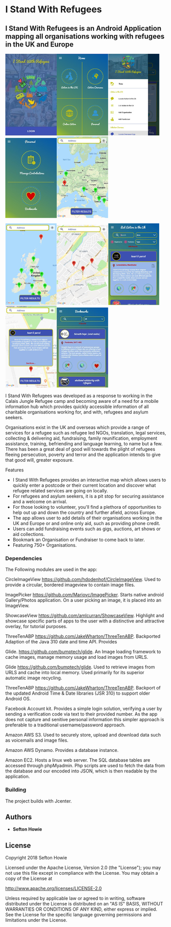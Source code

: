 # I Stand With Refugees

## I Stand With Refugees is an Android Application mapping all organisations working with refugees in the UK and Europe

![alt text](https://github.com/sefmiller/IstandWithRefugees/blob/master/art/Screenshot_2018-07-24-16-36-52.jpg)![alt text](https://github.com/sefmiller/IstandWithRefugees/blob/master/art/Screenshot_2018-07-24-17-04-54.png)![alt text](https://github.com/sefmiller/IstandWithRefugees/blob/master/art/1.jpg)
![alt text](https://github.com/sefmiller/IstandWithRefugees/blob/master/art/Screenshot_2018-07-24-17-05-12.jpg)![alt text](https://github.com/sefmiller/IstandWithRefugees/blob/master/art/2.jpg)

![alt text](https://github.com/sefmiller/IstandWithRefugees/blob/master/art/3.jpg)![alt text](https://github.com/sefmiller/IstandWithRefugees/blob/master/art/Screenshot_2018-07-24-17-05-58.jpg)![alt text](https://github.com/sefmiller/IstandWithRefugees/blob/master/art/4.jpg)
![alt text](https://github.com/sefmiller/IstandWithRefugees/blob/master/art/5.jpg)![alt text](https://github.com/sefmiller/IstandWithRefugees/blob/master/art/Screenshot_2018-07-24-17-08-33.jpg)

I Stand With Refugees was developed as a response to working in the Calais Jungle Refugee camp and becoming aware of a need for a mobile information hub which provides quickly accessible information of all charitable organisations working for, and with, refugees and asylum seekers. 

Organisations exist in the UK and overseas which provide a range of services for a refugee such as refugee led NGOs, translation, legal services, collecting & delivering aid, fundraising, family reunification, employment assistance, training, befriending and language learning, to name but a few. There has been a great deal of good will towards the plight of refugees fleeing persecution, poverty and terror and the application intends to give that good will, greater exposure. 

Features
* I Stand With Refugees provides an interactive map which allows users to quickly enter a postcode or their current location and discover what refugee related services are going on locally. 
* For refugees and asylum seekers, it is a pit stop for securing assistance and a welcome on arrival. 
* For those looking to volunteer, you'll find a plethora of opportunities to help out up and down the country and further afield, across Europe. 
* The app allows user to add details of their organisations working in the UK and Europe or and online only aid, such as providing phone credit. 
* Users can add fundraising events such as gigs, auctions, art shows or aid collections.
* Bookmark an Organisation or Fundraiser to come back to later.
* Featuring 750+ Organisations.

###  Dependencies 

The Following modules are used in the app:

CircleImageView https://github.com/hdodenhof/CircleImageView. Used to provide a circular, bordered imageview to contain image files.

ImagePicker https://github.com/Mariovc/ImagePicker. Starts native android Gallery/Photos application. On a user picking an image, it is placed into an ImageView.

ShowcaseView https://github.com/amlcurran/ShowcaseView.  Highlight and showcase specific parts of apps to the user with a distinctive and attractive overlay, for tutorial purposes.

ThreeTenABP https://github.com/JakeWharton/ThreeTenABP. Backported Adaption of the Java 310 date and time API. Provides 

Glide. https://github.com/bumptech/glide. An Image loading framework to cache images, manage memory usage and load images from URLS.

Glide https://github.com/bumptech/glide.  Used to retrieve images from URLS and cache into local memory. Used primarily for its superior automatic image recycling.

ThreeTenABP https://github.com/JakeWharton/ThreeTenABP. Backport of the updated Android Time & Date libraries (JSR 310) to support older Android OS.

Facebook Account kit. Provides a simple login solution, verifying a user by sending a verification code via text to their provided number. As the app does not capture and senitive personal information this simpler approach is preferable to a traditional username/password approach.

Amazon AWS S3. Used to securely store, upload and download data such as voicemails and image files.

Amazon AWS Dynamo. Provides a database instance.

Amazon EC2. Hosts a linux web server. The SQL database tables are accessed through phpMyadmin. Php scripts are used to fetch the data from the database and our encoded into JSON, which is then readable by the application. 


### Building

The project builds with Jcenter. 

## Authors

* **Sefton Howie** 
 

## License

 Copyright 2018 Sefton Howie

Licensed under the Apache License, Version 2.0 (the "License");
you may not use this file except in compliance with the License.
You may obtain a copy of the License at

   http://www.apache.org/licenses/LICENSE-2.0

Unless required by applicable law or agreed to in writing, software
distributed under the License is distributed on an "AS IS" BASIS,
WITHOUT WARRANTIES OR CONDITIONS OF ANY KIND, either express or implied.
See the License for the specific language governing permissions and
limitations under the License.
